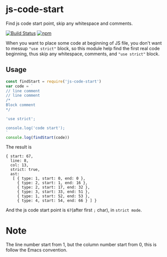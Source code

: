 # js-code-start
Find js code start point, skip any whitespace and comments.

[![Build Status](https://travis-ci.org/futurist/js-code-start.svg?branch=master)](https://travis-ci.org/futurist/js-code-start)
[![npm](https://img.shields.io/npm/v/js-code-start.svg "Version")](https://www.npmjs.com/package/js-code-start)


When you want to place some code at beginning of JS file, you don't want to messup `"use strict"` block, so this module help find the first real code beginning, thus skip any whitespace, comments, and `"use strict"` block.

## Usage

```js
const findStart = require('js-code-start')
var code = `
// line comment
// line comment
/*
Block comment
*/

'use strict';

console.log('code start');
`
console.log(findStart(code))
```

The result is

```
{ start: 67,
  line: 8,
  col: 13,
  strict: true,
  ast: 
   [ { type: 1, start: 0, end: 0 },
     { type: 2, start: 1, end: 16 },
     { type: 2, start: 17, end: 32 },
     { type: 3, start: 33, end: 51 },
     { type: 1, start: 52, end: 53 },
     { type: 4, start: 54, end: 66 } ] }
```

And the js code start point is `67`(after first `;` char), in `strict mode`.

# Note
The line number start from 1,
but the column number start from 0,
this is follow the Emacs convention.

